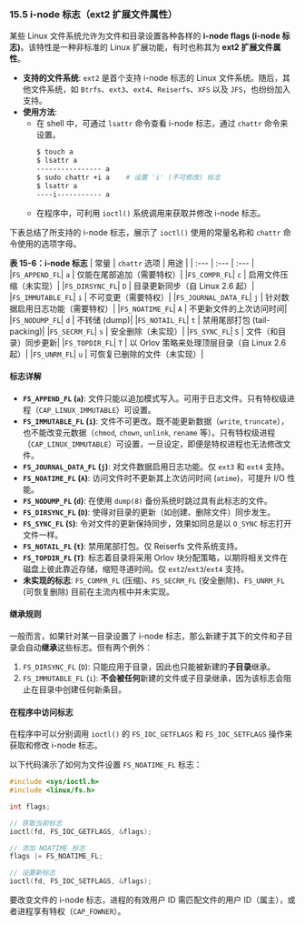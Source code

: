 ### **15.5 i-node 标志（ext2 扩展文件属性）**

某些 Linux 文件系统允许为文件和目录设置各种各样的 **i-node flags (i-node 标志)**。该特性是一种非标准的 Linux 扩展功能，有时也称其为 **ext2 扩展文件属性**。

  * **支持的文件系统**: `ext2` 是首个支持 i-node 标志的 Linux 文件系统。随后，其他文件系统，如 `Btrfs`、`ext3`、`ext4`、`Reiserfs`、`XFS` 以及 `JFS`，也纷纷加入支持。
  * **使用方法**:
      * 在 shell 中，可通过 `lsattr` 命令查看 i-node 标志，通过 `chattr` 命令来设置。
        ```bash
        $ touch a
        $ lsattr a
        ---------------- a
        $ sudo chattr +i a    # 设置 'i' (不可修改) 标志
        $ lsattr a
        ----i----------- a
        ```
      * 在程序中，可利用 `ioctl()` 系统调用来获取并修改 i-node 标志。

下表总结了所支持的 i-node 标志，展示了 `ioctl()` 使用的常量名称和 `chattr` 命令使用的选项字母。

**表 15-6：i-node 标志**
| 常量 | `chattr` 选项 | 用途 |
| :--- | :--- | :--- |
|`FS_APPEND_FL`| `a` | 仅能在尾部追加（需要特权）|
|`FS_COMPR_FL`| `c` | 启用文件压缩（未实现）|
|`FS_DIRSYNC_FL`| `D` | 目录更新同步（自 Linux 2.6 起）|
|`FS_IMMUTABLE_FL`| `i` | 不可变更（需要特权）|
|`FS_JOURNAL_DATA_FL`| `j` | 针对数据启用日志功能（需要特权）|
|`FS_NOATIME_FL`| `A` | 不更新文件的上次访问时间|
|`FS_NODUMP_FL`| `d` | 不转储 (dump)|
|`FS_NOTAIL_FL`| `t` | 禁用尾部打包 (tail-packing)|
|`FS_SECRM_FL`| `s` | 安全删除（未实现）|
|`FS_SYNC_FL`| `S` | 文件（和目录）同步更新|
|`FS_TOPDIR_FL`| `T` | 以 Orlov 策略来处理顶层目录（自 Linux 2.6 起）|
|`FS_UNRM_FL`| `u` | 可恢复已删除的文件（未实现）|

#### **标志详解**

  * **`FS_APPEND_FL` (`a`)**: 文件只能以追加模式写入。可用于日志文件。只有特权级进程（`CAP_LINUX_IMMUTABLE`）可设置。
  * **`FS_IMMUTABLE_FL` (`i`)**: 文件不可更改。既不能更新数据（`write`, `truncate`），也不能改变元数据（`chmod`, `chown`, `unlink`, `rename` 等）。只有特权级进程（`CAP_LINUX_IMMUTABLE`）可设置，一旦设定，即便是特权进程也无法修改文件。
  * **`FS_JOURNAL_DATA_FL` (`j`)**: 对文件数据启用日志功能。仅 `ext3` 和 `ext4` 支持。
  * **`FS_NOATIME_FL` (`A`)**: 访问文件时不更新其上次访问时间 (`atime`)，可提升 I/O 性能。
  * **`FS_NODUMP_FL` (`d`)**: 在使用 `dump(8)` 备份系统时跳过具有此标志的文件。
  * **`FS_DIRSYNC_FL` (`D`)**: 使得对目录的更新（如创建、删除文件）同步发生。
  * **`FS_SYNC_FL` (`S`)**: 令对文件的更新保持同步，效果如同总是以 `O_SYNC` 标志打开文件一样。
  * **`FS_NOTAIL_FL` (`t`)**: 禁用尾部打包。仅 Reiserfs 文件系统支持。
  * **`FS_TOPDIR_FL` (`T`)**: 标志着目录将采用 Orlov 块分配策略，以期将相关文件在磁盘上彼此靠近存储，缩短寻道时间。仅 `ext2`/`ext3`/`ext4` 支持。
  * **未实现的标志**: `FS_COMPR_FL` (压缩)、`FS_SECRM_FL` (安全删除)、`FS_UNRM_FL` (可恢复删除) 目前在主流内核中并未实现。

#### **继承规则**

一般而言，如果针对某一目录设置了 i-node 标志，那么新建于其下的文件和子目录会自动**继承**这些标志。但有两个例外：

1.  `FS_DIRSYNC_FL` (`D`): 只能应用于目录，因此也只能被新建的**子目录**继承。
2.  `FS_IMMUTABLE_FL` (`i`): **不会被任何**新建的文件或子目录继承，因为该标志会阻止在目录中创建任何新条目。

#### **在程序中访问标志**

在程序中可以分别调用 `ioctl()` 的 `FS_IOC_GETFLAGS` 和 `FS_IOC_SETFLAGS` 操作来获取和修改 i-node 标志。

以下代码演示了如何为文件设置 `FS_NOATIME_FL` 标志：

```c
#include <sys/ioctl.h>
#include <linux/fs.h>

int flags;

// 获取当前标志
ioctl(fd, FS_IOC_GETFLAGS, &flags);

// 添加 NOATIME 标志
flags |= FS_NOATIME_FL;

// 设置新标志
ioctl(fd, FS_IOC_SETFLAGS, &flags);
```

要改变文件的 i-node 标志，进程的有效用户 ID 需匹配文件的用户 ID（属主），或者进程享有特权（`CAP_FOWNER`）。